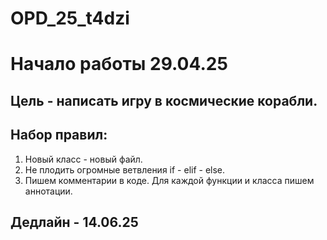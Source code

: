 # OPD_25_t4dzi
# Начало работы 29.04.25
## Цель - написать игру в космические корабли.
## Набор правил:
1. Новый класс - новый файл.
2. Не плодить огромные ветвления if - elif - else.
3. Пишем комментарии в коде. Для каждой функции и класса пишем аннотации.

## Дедлайн - 14.06.25
